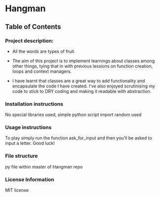 # Hangman

## Table of Contents

### Project description: 
 - All the words are types of fruit. 

 - The aim of this project is to implement learnings about classes among other things, tying that in with previous lessions on function creation, loops and context managers.

 - I have learnt that classes are a great way to add functionality and encapsulate the code I have created. I've also enjoyed scrutinising my code to stick to DRY coding and making it readable with abstraction. 

### Installation instructions
  No special libraries used, simple python script
  import random used 

### Usage instructions
  To play simply run the function ask_for_input and then you'll be asked to input a letter. Good luck!

### File structure
  py file 
  within master of Hangman repo 
  

### License Information
MIT license   

